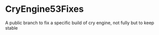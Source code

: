 # CryEngine53Fixes
A public branch to fix a specific build of cry engine, not fully but to keep stable
